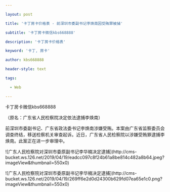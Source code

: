 ---
layout: post
title: '卡丁房卡价格表 - 前深圳市委副书记李焕南因受贿罪被捕'
subtitle: '卡丁房卡微信kbs668888'
description: '卡丁房卡价格表'
keyword: '卡丁, 房卡'
author: kbs668888
header-style: text
tags:
  - Web
---
卡丁房卡微信kbs668888

（原名：广东省人民检察院决定依法逮捕李焕南）

前深圳市委副书记、广东省政法委书记李焕南涉嫌受贿。本案由广东省监察委员会调查终结，移送检察机关审查起诉。近日，广东省人民检察院以涉嫌受贿罪逮捕李焕南。此案正在进一步审理中。

![广东人民检察院对深圳市委原副书记李华楠决定逮捕](http://cms-
bucket.ws.126.net/2019/04/19/eadcc097c8f24b61a8be814c482a8b64.jpeg?imageView&thumbnail=550x0)  

![广东人民检察院对深圳市委原副书记李华楠决定逮捕](http://cms-
bucket.ws.126.net/2019/04/19/269ff6e2d0d24300b629fd07ea65e1c0.png?imageView&thumbnail=550x0)  

